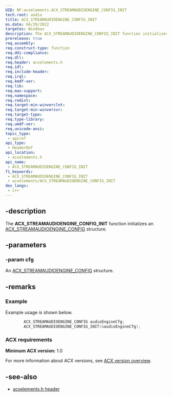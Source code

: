 ```yaml
---
UID: NF:acxelements.ACX_STREAMAUDIOENGINE_CONFIG_INIT
tech.root: audio 
title: ACX_STREAMAUDIOENGINE_CONFIG_INIT
ms.date: 04/29/2022
targetos: Windows
description: The ACX_STREAMAUDIOENGINE_CONFIG_INIT function initializes an ACX_STREAMAUDIOENGINE_CONFIG structure.
prerelease: true
req.assembly: 
req.construct-type: function
req.ddi-compliance: 
req.dll: 
req.header: acxelements.h
req.idl: 
req.include-header: 
req.irql: 
req.kmdf-ver: 
req.lib: 
req.max-support: 
req.namespace: 
req.redist: 
req.target-min-winverclnt: 
req.target-min-winversvr: 
req.target-type: 
req.type-library: 
req.umdf-ver: 
req.unicode-ansi: 
topic_type:
 - apiref
api_type:
 - HeaderDef
api_location:
 - acxelements.h
api_name:
 - ACX_STREAMAUDIOENGINE_CONFIG_INIT
f1_keywords:
 - ACX_STREAMAUDIOENGINE_CONFIG_INIT
 - acxelements/ACX_STREAMAUDIOENGINE_CONFIG_INIT
dev_langs:
 - c++
---
```


## -description

The **ACX_STREAMAUDIOENGINE_CONFIG_INIT** function initializes an [ACX_STREAMAUDIOENGINE_CONFIG](ns-acxelements-acx_streamaudioengine_config.md) structure.

## -parameters

### -param cfg

An [ACX_STREAMAUDIOENGINE_CONFIG](ns-acxelements-acx_streamaudioengine_config.md) structure.

## -remarks

### Example

Example usage is shown below.

```cpp
        ACX_STREAMAUDIOENGINE_CONFIG audioEngineCfg;
        ACX_STREAMAUDIOENGINE_CONFIG_INIT(&audioEngineCfg);
```

### ACX requirements

**Minimum ACX version:** 1.0

For more information about ACX versions, see [ACX version overview](/windows-hardware/drivers/audio/acx-version-overview).

## -see-also

- [acxelements.h header](index.md)


